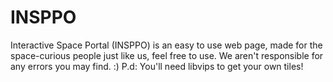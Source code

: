 # INSPPO
Interactive Space Portal (INSPPO) is an easy to use web page, made for the space-curious people just like us, feel free to use. We aren't responsible for any errors you may find. :)
P.d: You'll need libvips to get your own tiles!
